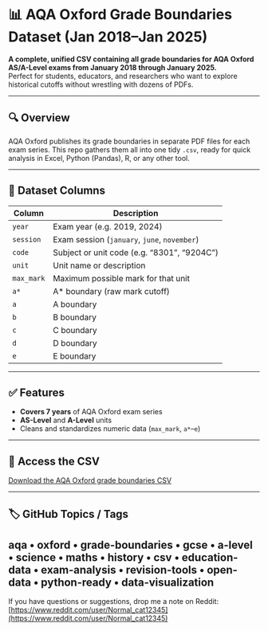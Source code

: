 # 📊 AQA Oxford Grade Boundaries Dataset (Jan 2018–Jan 2025)

**A complete, unified CSV containing all grade boundaries for AQA Oxford AS/A-Level exams from January 2018 through January 2025.**  
Perfect for students, educators, and researchers who want to explore historical cutoffs without wrestling with dozens of PDFs.

---

## 🔍 Overview

AQA Oxford publishes its grade boundaries in separate PDF files for each exam series. This repo gathers them all into one tidy `.csv`, ready for quick analysis in Excel, Python (Pandas), R, or any other tool.

---

## 📁 Dataset Columns

| Column       | Description                                    |
|--------------|------------------------------------------------|
| `year`       | Exam year (e.g. 2019, 2024)                     |
| `session`    | Exam session (`january`, `june`, `november`)   |
| `code`       | Subject or unit code (e.g. “8301”, “9204C”)     |
| `unit`       | Unit name or description                       |
| `max_mark`   | Maximum possible mark for that unit            |
| `a*`         | A* boundary (raw mark cutoff)                  |
| `a`          | A boundary                                     |
| `b`          | B boundary                                     |
| `c`          | C boundary                                     |
| `d`          | D boundary                                     |
| `e`          | E boundary                                     |

---

## ✅ Features

- **Covers 7 years** of AQA Oxford exam series  
- **AS-Level** and **A-Level** units  
- Cleans and standardizes numeric data (`max_mark`, `a*`–`e`)  

---

## 📎 Access the CSV

[Download the AQA Oxford grade boundaries CSV](https://github.com/ChessMastermind/AqaOxfordGradeboundaries-csv/edit/main/grade_boundaries.csv)

---

## 🏷 GitHub Topics / Tags
aqa • oxford • grade-boundaries • gcse • a-level • science • maths • history • csv • education-data • exam-analysis • revision-tools • open-data • python-ready • data-visualization
---

If you have questions or suggestions, drop me a note on Reddit:  
[https://www.reddit.com/user/Normal_cat12345](https://www.reddit.com/user/Normal_cat12345)  
